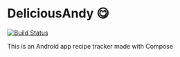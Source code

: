 # DeliciousAndy 😋

[![Build Status](https://github.com/NeonBurst/DeliciousAndy/actions/workflows/main.yml/badge.svg?event=push)](https://github.com/NeonBurst/DeliciousAndy/actions)
 
This is an Android app recipe tracker made with Compose
